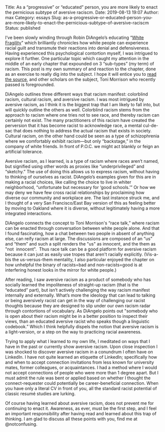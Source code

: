 Title: As a “progressive” or “educated” person, you are more likely to enact the pernicious subtype of aversive raciscm.
Date: 2019-08-13 19:07
Author: max
Category: essays
Slug: as-a-progressive-or-educated-person-you-are-more-likely-to-enact-the-pernicious-subtype-of-aversive-raciscm
Status: published

I’ve been slowly winding through Robin DiAngelo’s educating “[White Fragility](https://robindiangelo.com/publications/)" which brilliantly chronicles how white people can experience racial guilt and transmute their reactions into denial and defensiveness. Having experienced this psychological contortion myself, I was intrigued to explore it further. One particular topic which caught my attention in the middle of an early chapter that expounded on 3 “sub-types” (my term) of racism. This post is my own summary of and reaction to the chapter, done as an exercise to really dig into the subject. I hope it will entice you to [read the source](https://robindiangelo.com/publications/), and other scholars on the subject, Toni Morrison who recently passed is foregrounded.

DiAngelo outlines three different ways that racism manifest: colorblind racism, cultural racism, and aversive racism. I was most intrigued by aversive racism, as I think it is the biggest trap that I am likely to fall into, but will quickly outline the others as well. Colorblind racism stems from the approach to racism where one tries not to see race, and thereby racism can certainly not exist. The many practitioners of this racism have created the perversion that it has become racist to acknowledge race, a mental cul-de-sac that does nothing to address the actual racism that exists in society. Cultural racism, on the other hand could be seen as a type of schizophrenia where we comfortably exhibit racism—but only “backstage,” in the company of white friends. In front of P.O.C. we might act blankly or feign an artificial tolerance.

Aversive racism, as I learned, is a type of racism where races aren’t named, but signified using other words as proxies like “underprivileged” and “sketchy.” The use of doing this allows us to express racism, without having to thinking of ourselves as racist. DiAngelo’s examples given for this are in making a racial choices, like calling the choice to live in whiter neighborhood, “unfortunate but necessary for ‘good schools.’” Or how we may deny we have few cross racial relationships by proclaiming how diverse our community and workplace are. The last instance struck me, and I thought of a very San Francisco/East Bay version of this as feeling better by moving to Oakland where it is diverse, without legitimately having a more integrated interactions.

DiAngelo connects the concept to Toni Morrison's “race talk,” where racism can be enacted through conversation between white people alone. And that I found fascinating, how a chat between two people in absent of anything else, can reify racism at large. The discussions are composed of an “us” and “them” and such a split renders the "us" as innocent, and the them as "not  innocent".  Thus race talk can be a good platform for aversive racism because it can just as easily use tropes that aren't racially explicitly. (Vis-a-bis the us-versus-them mentality, I also particular enjoyed the chapter on how unhelpful the binary of racists=bad and non-racists=good is at interfering honest looks in the mirror for white people.)

After reading, I saw aversive racism as a product of somebody who has socially learned the impoliteness of straight-up racism (that is the “educated” part), but isn’t actively challenging the way racism manifest internally and externally. What’s more the ideology that can lead to talking or being aversively racist can get in the way of challenging our racist thoughts because they are designed to slip under our own racism radar through contortions of vocabulary. As DiAngelo points out "somebody who is open about their racism might be in a better position to inspect their views, than an educated aversive racist who speaks though a linguistic codebook.” Which I think helpfully dispels the notion that aversive racism is a light-version, or a step on the way to practicing racial awareness.

Trying to apply what I learned to my own life, I meditated on ways that I have in the past or currently show aversive racism. Upon close inspection I was shocked to discover aversive racism in a conundrum I often have on LinkedIn. I have not quite learned an etiquette of LinkedIn; specifically how and when to accept connection invitations from less known for university mates, former colleagues, or acquaintances. I had a method where I would not accept connections of people who were more than 1 degree apart. But I must admit the rule was bent or applied based on whether I thought the connect-requester could potentially be career-beneficial connection. When you have only a literal CV in front of you, all the standard racist potential of classic resumé studies are lurking.

Of course having learned about aversive racism, does not prevent me for continuing to enact it. Awareness, as ever, must be the first step, and I feel an important responsibility after having read and learned about this trap of thinking. I am glad to discuss all these points with you, find me at \@notconfusing.
